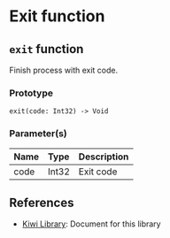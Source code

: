 # Exit function

## `exit` function
Finish process with exit code.

### Prototype
````
exit(code: Int32) -> Void
````
### Parameter(s)
|Name |Type   |Description                      |
|:--- |:----  |:----                            |
|code |Int32  |Exit code                        |

## References
* [Kiwi Library](https://github.com/steelwheels/KiwiScript/blob/master/KiwiLibrary/Document/Library.md): Document for this library
